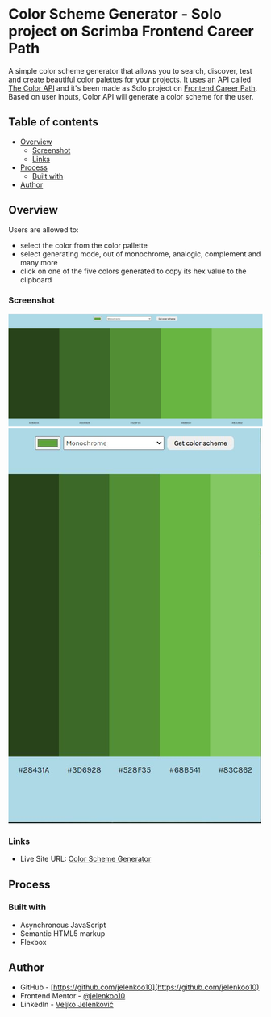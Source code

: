 # Color Scheme Generator - Solo project on Scrimba Frontend Career Path

A simple color scheme generator that allows you to search, discover, test and create beautiful color palettes for your projects. It uses an API called [The Color API](https://www.thecolorapi.com/) and it's been made as Solo project on [Frontend Career Path](https://scrimba.com/learn/frontend). Based on user inputs, Color API will generate a color scheme for the user.

## Table of contents

- [Overview](#overview)
  - [Screenshot](#screenshot)
  - [Links](#links)
- [Process](#process)
  - [Built with](#built-with)
- [Author](#author)

## Overview

Users are allowed to: 
- select the color from the color pallette 
- select generating mode, out of monochrome, analogic, complement and many more
- click on one of the five colors generated to copy its hex value to the clipboard

### Screenshot

![](./screenshots/screenshot1.jpg)
![](./screenshots/screenshot2.jpg)

### Links

- Live Site URL: [Color Scheme Generator](https://jelenkoo10.github.io/color_scheme_generator/)


## Process

### Built with

- Asynchronous JavaScript
- Semantic HTML5 markup
- Flexbox

## Author

- GitHub - [https://github.com/jelenkoo10](https://github.com/jelenkoo10)
- Frontend Mentor - [@jelenkoo10](https://www.frontendmentor.io/profile/jelenkoo10)
- LinkedIn - [Veljko Jelenković](https://www.linkedin.com/in/veljko-jelenkovi%C4%87-182981250/)